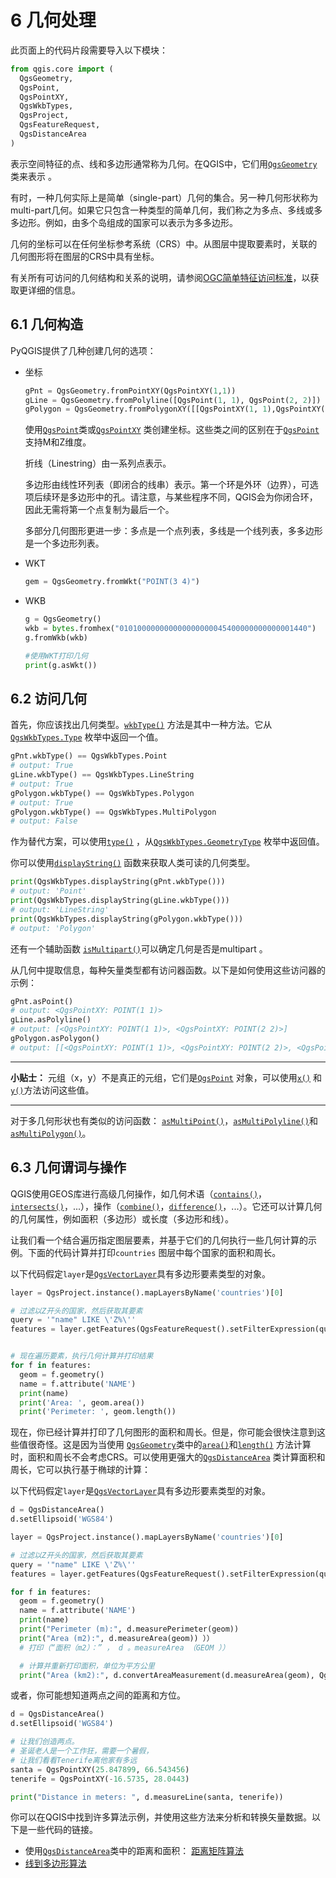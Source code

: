# 6 几何处理

此页面上的代码片段需要导入以下模块：

```python
from qgis.core import (
  QgsGeometry,
  QgsPoint,
  QgsPointXY,
  QgsWkbTypes,
  QgsProject,
  QgsFeatureRequest,
  QgsDistanceArea
)
```

表示空间特征的点、线和多边形通常称为几何。在QGIS中，它们用[`QgsGeometry`](https://qgis.org/pyqgis/3.4/core/QgsGeometry.html#qgis.core.QgsGeometry)类来表示 。

有时，一种几何实际上是简单（single-part）几何的集合。另一种几何形状称为multi-part几何。如果它只包含一种类型的简单几何，我们称之为多点、多线或多多边形。例如，由多个岛组成的国家可以表示为多多边形。

几何的坐标可以在任何坐标参考系统（CRS）中。从图层中提取要素时，关联的几何图形将在图层的CRS中具有坐标。

有关所有可访问的几何结构和关系的说明，请参阅[OGC简单特征访问标准](https://www.opengeospatial.org/standards/sfa)，以获取更详细的信息。

## 6.1 几何构造

PyQGIS提供了几种创建几何的选项：

- 坐标

  ```python
  gPnt = QgsGeometry.fromPointXY(QgsPointXY(1,1))
  gLine = QgsGeometry.fromPolyline([QgsPoint(1, 1), QgsPoint(2, 2)])
  gPolygon = QgsGeometry.fromPolygonXY([[QgsPointXY(1, 1),QgsPointXY(2, 2), QgsPointXY(2, 1)]])
  ```

  使用[`QgsPoint`](https://qgis.org/pyqgis/3.4/core/QgsPoint.html#qgis.core.QgsPoint)类或[`QgsPointXY`](https://qgis.org/pyqgis/3.4/core/QgsPointXY.html#qgis.core.QgsPointXY) 类创建坐标。这些类之间的区别在于[`QgsPoint`](https://qgis.org/pyqgis/3.4/core/QgsPoint.html#qgis.core.QgsPoint)支持M和Z维度。

  折线（Linestring）由一系列点表示。

  多边形由线性环列表（即闭合的线串）表示。第一个环是外环（边界），可选项后续环是多边形中的孔。请注意，与某些程序不同，QGIS会为你闭合环，因此无需将第一个点复制为最后一个。

  多部分几何图形更进一步：多点是一个点列表，多线是一个线列表，多多边形是一个多边形列表。

- WKT

  ```python
  gem = QgsGeometry.fromWkt("POINT(3 4)")
  ```

- WKB

  ```python
  g = QgsGeometry()
  wkb = bytes.fromhex("010100000000000000000045400000000000001440")
  g.fromWkb(wkb)
  
  #使用WKT打印几何
  print(g.asWkt())
  ```

## 6.2 访问几何

首先，你应该找出几何类型。[`wkbType()`](https://qgis.org/pyqgis/3.4/core/QgsGeometry.html#qgis.core.QgsGeometry.wkbType) 方法是其中一种方法。它从[`QgsWkbTypes.Type`](https://qgis.org/pyqgis/3.4/core/QgsWkbTypes.html#qgis.core.QgsWkbTypes) 枚举中返回一个值。

```python
gPnt.wkbType() == QgsWkbTypes.Point
# output: True
gLine.wkbType() == QgsWkbTypes.LineString
# output: True
gPolygon.wkbType() == QgsWkbTypes.Polygon
# output: True
gPolygon.wkbType() == QgsWkbTypes.MultiPolygon
# output: False
```

作为替代方案，可以使用[`type()`](https://qgis.org/pyqgis/3.4/core/QgsGeometry.html#qgis.core.QgsGeometry.type) ，从[`QgsWkbTypes.GeometryType`](https://qgis.org/pyqgis/3.4/core/QgsWkbTypes.html#qgis.core.QgsWkbTypes) 枚举中返回值。

你可以使用[`displayString()`](https://qgis.org/pyqgis/3.4/core/QgsWkbTypes.html#qgis.core.QgsWkbTypes.displayString) 函数来获取人类可读的几何类型。

```python
print(QgsWkbTypes.displayString(gPnt.wkbType()))
# output: 'Point'
print(QgsWkbTypes.displayString(gLine.wkbType()))
# output: 'LineString'
print(QgsWkbTypes.displayString(gPolygon.wkbType()))
# output: 'Polygon'
```

还有一个辅助函数 [`isMultipart()`](https://qgis.org/pyqgis/3.4/core/QgsGeometry.html#qgis.core.QgsGeometry.isMultipart)可以确定几何是否是multipart 。

从几何中提取信息，每种矢量类型都有访问器函数。以下是如何使用这些访问器的示例：

```python
gPnt.asPoint()
# output: <QgsPointXY: POINT(1 1)>
gLine.asPolyline()
# output: [<QgsPointXY: POINT(1 1)>, <QgsPointXY: POINT(2 2)>]
gPolygon.asPolygon()
# output: [[<QgsPointXY: POINT(1 1)>, <QgsPointXY: POINT(2 2)>, <QgsPointXY: POINT(2 1)>, <QgsPointXY: POINT(1 1)>]]
```

------

**小贴士：** 元组（x，y）不是真正的元组，它们是[`QgsPoint`](https://qgis.org/pyqgis/3.4/core/QgsPoint.html#qgis.core.QgsPoint) 对象，可以使用[`x()`](https://qgis.org/pyqgis/3.4/core/QgsPoint.html#qgis.core.QgsPoint.x) 和[`y()`](https://qgis.org/pyqgis/3.4/core/QgsPoint.html#qgis.core.QgsPoint.y)方法访问这些值。

------

对于多几何形状也有类似的访问函数： [`asMultiPoint()`](https://qgis.org/pyqgis/3.4/core/QgsGeometry.html#qgis.core.QgsGeometry.asMultiPoint)，[`asMultiPolyline()`](https://qgis.org/pyqgis/3.4/core/QgsGeometry.html#qgis.core.QgsGeometry.asMultiPolyline)和[`asMultiPolygon()`](https://qgis.org/pyqgis/3.4/core/QgsGeometry.html#qgis.core.QgsGeometry.asMultiPolygon)。

## 6.3 几何谓词与操作

QGIS使用GEOS库进行高级几何操作，如几何术语（[`contains()`](https://qgis.org/pyqgis/3.4/core/QgsGeometry.html#qgis.core.QgsGeometry.contains)，[`intersects()`](https://qgis.org/pyqgis/3.4/core/QgsGeometry.html#qgis.core.QgsGeometry.intersects)，...），操作（[`combine()`](https://qgis.org/pyqgis/3.4/core/QgsGeometry.html#qgis.core.QgsGeometry.combine)，[`difference()`](https://qgis.org/pyqgis/3.4/core/QgsGeometry.html#qgis.core.QgsGeometry.difference)，...）。它还可以计算几何的几何属性，例如面积（多边形）或长度（多边形和线）。

让我们看一个结合遍历指定图层要素，并基于它们的几何执行一些几何计算的示例。下面的代码计算并打印`countries` 图层中每个国家的面积和周长。

以下代码假定`layer`是[`QgsVectorLayer`](https://qgis.org/pyqgis/3.4/core/QgsVectorLayer.html#qgis.core.QgsVectorLayer)具有多边形要素类型的对象。

```python
layer = QgsProject.instance().mapLayersByName('countries')[0]

# 过滤以Z开头的国家，然后获取其要素
query = '"name" LIKE \'Z%\''
features = layer.getFeatures(QgsFeatureRequest().setFilterExpression(query))


# 现在遍历要素，执行几何计算并打印结果
for f in features:
  geom = f.geometry()
  name = f.attribute('NAME')
  print(name)
  print('Area: ', geom.area())
  print('Perimeter: ', geom.length())
```

现在，你已经计算并打印了几何图形的面积和周长。但是，你可能会很快注意到这些值很奇怪。这是因为当使用 [`QgsGeometry`](https://qgis.org/pyqgis/3.4/core/QgsGeometry.html#qgis.core.QgsGeometry)类中的[`area()`](https://qgis.org/pyqgis/3.4/core/QgsGeometry.html#qgis.core.QgsGeometry.area)和[`length()`](https://qgis.org/pyqgis/3.4/core/QgsGeometry.html#qgis.core.QgsGeometry.length) 方法计算时，面积和周长不会考虑CRS。可以使用更强大的[`QgsDistanceArea`](https://qgis.org/pyqgis/3.4/core/QgsDistanceArea.html#qgis.core.QgsDistanceArea) 类计算面积和周长，它可以执行基于椭球的计算：

以下代码假定`layer`是[`QgsVectorLayer`](https://qgis.org/pyqgis/3.4/core/QgsVectorLayer.html#qgis.core.QgsVectorLayer)具有多边形要素类型的对象。

```python
d = QgsDistanceArea()
d.setEllipsoid('WGS84')

layer = QgsProject.instance().mapLayersByName('countries')[0]

# 过滤以Z开头的国家，然后获取其要素
query = '"name" LIKE \'Z%\''
features = layer.getFeatures(QgsFeatureRequest().setFilterExpression(query))

for f in features:
  geom = f.geometry()
  name = f.attribute('NAME')
  print(name)
  print("Perimeter (m):", d.measurePerimeter(geom))
  print("Area (m2):", d.measureArea(geom)) ））
  # 打印（“面积（m2）：” ， d 。measureArea （GEOM ））

  # 计算并重新打印面积，单位为平方公里
  print("Area (km2):", d.convertAreaMeasurement(d.measureArea(geom), QgsUnitTypes.AreaSquareKilometers))
```

或者，你可能想知道两点之间的距离和方位。

```python
d = QgsDistanceArea()
d.setEllipsoid('WGS84')

# 让我们创造两点。
# 圣诞老人是一个工作狂，需要一个暑假，
# 让我们看看Tenerife离他家有多远
santa = QgsPointXY(25.847899, 66.543456)
tenerife = QgsPointXY(-16.5735, 28.0443)

print("Distance in meters: ", d.measureLine(santa, tenerife))
```

你可以在QGIS中找到许多算法示例，并使用这些方法来分析和转换矢量数据。以下是一些代码的链接。

- 使用[`QgsDistanceArea`](https://qgis.org/pyqgis/3.4/core/QgsDistanceArea.html#qgis.core.QgsDistanceArea)类中的距离和面积： [距离矩阵算法](https://github.com/qgis/QGIS/blob/master/python/plugins/processing/algs/qgis/PointDistance.py)
- [线到多边形算法](https://github.com/qgis/QGIS/blob/master/python/plugins/processing/algs/qgis/LinesToPolygons.py)

# 
